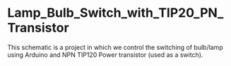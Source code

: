 # Lamp_Bulb_Switch_with_TIP20_PN_Transistor
This schematic is a project in which we control the switching of bulb/lamp using Arduino and NPN TIP120 Power transistor (used as a switch).
